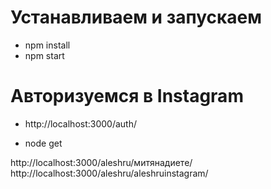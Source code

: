 Устанавливаем и запускаем
=========================
* npm install
* npm start

Авторизуемся в Instagram
=========================
* http://localhost:3000/auth/

* node get

http://localhost:3000/aleshru/митянадиете/
http://localhost:3000/aleshru/aleshruinstagram/
